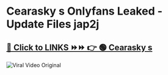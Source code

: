 
 # Cearasky s Onlyfans Leaked - Update Files jap2j

## <h2><a href="https://clipsfans.com/Cearasky_s&ref=git">🔗 Click to LINKS ⏩⏩ 👉 🟢 Cearasky s </a></h2>

<a href="https://clipsfans.com/Cearasky_s&ref=git" rel="nofollow" data-target="animated-image.originalLink"><img src="https://i.ibb.co.com/xMMVF88/686577567.gif" alt="Viral Video Original" style="max-width: 100%; display: inline-block;" data-target="animated-image.originalImage"></a>

